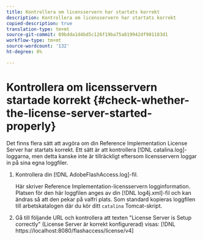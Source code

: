 ```yaml
---
title: Kontrollera om licensservern har startats korrekt
description: Kontrollera om licensservern har startats korrekt
copied-description: true
translation-type: tm+mt
source-git-commit: 89bdda1d4bd5c126f19ba75a819942df901183d1
workflow-type: tm+mt
source-wordcount: '132'
ht-degree: 0%

---
```



# Kontrollera om licensservern startade korrekt {#check-whether-the-license-server-started-properly}

Det finns flera sätt att avgöra om din Reference Implementation License Server har startats korrekt. Ett sätt är att kontrollera [!DNL catalina.log]-loggarna, men detta kanske inte är tillräckligt eftersom licensservern loggar in på sina egna loggfiler.
1. Kontrollera din [!DNL AdobeFlashAccess.log]-fil.

   Här skriver Reference Implementation-licensservern logginformation. Platsen för den här loggfilen anges av din [!DNL log4j.xml]-fil och kan ändras så att den pekar på valfri plats. Som standard kopieras loggfilen till arbetskatalogen där du kör ditt `catalina` Tomcat-skript.
1. Gå till följande URL och kontrollera att texten &quot;License Server is Setup correctly&quot; (License Server är korrekt konfigurerad) visas:
   [!DNL ht<span></span>tps://localhost:8080/flashaccess/license/v4]
